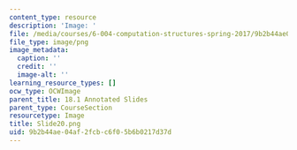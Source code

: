 ```yaml
---
content_type: resource
description: 'Image: '
file: /media/courses/6-004-computation-structures-spring-2017/9b2b44ae04af2fcbc6f05b6b0217d37d_Slide20.png
file_type: image/png
image_metadata:
  caption: ''
  credit: ''
  image-alt: ''
learning_resource_types: []
ocw_type: OCWImage
parent_title: 18.1 Annotated Slides
parent_type: CourseSection
resourcetype: Image
title: Slide20.png
uid: 9b2b44ae-04af-2fcb-c6f0-5b6b0217d37d
---
```

